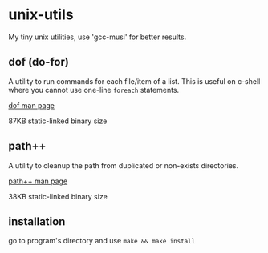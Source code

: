 # unix-utils

My tiny unix utilities, use 'gcc-musl' for better results.

## dof (do-for)
A utility to run commands for each file/item of a list.
This is useful on c-shell where you cannot use one-line `foreach` statements.

[dof man page](https://github.com/nereusx/unix-utils/blob/master/dof/dof.pdf)

87KB static-linked binary size

## path++
A utility to cleanup the path from duplicated or non-exists directories.

[path++ man page](https://github.com/nereusx/unix-utils/blob/master/pathpp/path%2B%2B.pdf)

38KB static-linked binary size

## installation

go to program's directory and
use `make && make install`
